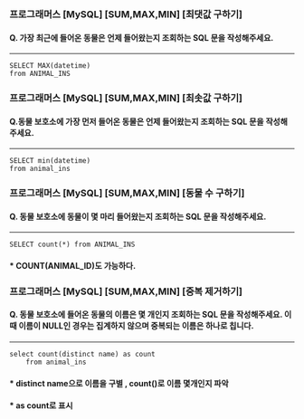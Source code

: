 
### 프로그래머스 [MySQL] [SUM,MAX,MIN] [최댓값 구하기]
#### Q. 가장 최근에 들어온 동물은 언제 들어왔는지 조회하는 SQL 문을 작성해주세요.
---

```
SELECT MAX(datetime)
from ANIMAL_INS
```


### 프로그래머스 [MySQL] [SUM,MAX,MIN] [최솟값 구하기]
#### Q.동물 보호소에 가장 먼저 들어온 동물은 언제 들어왔는지 조회하는 SQL 문을 작성해주세요.
---

```
SELECT min(datetime)
from animal_ins
```


### 프로그래머스 [MySQL] [SUM,MAX,MIN] [동물 수 구하기]
#### Q. 동물 보호소에 동물이 몇 마리 들어왔는지 조회하는 SQL 문을 작성해주세요.
---

```
SELECT count(*) from ANIMAL_INS
```

#### * COUNT(ANIMAL_ID)도 가능하다.


### 프로그래머스 [MySQL] [SUM,MAX,MIN] [중복 제거하기]
#### Q. 동물 보호소에 들어온 동물의 이름은 몇 개인지 조회하는 SQL 문을 작성해주세요. 이때 이름이 NULL인 경우는 집계하지 않으며 중복되는 이름은 하나로 칩니다.
---

```
select count(distinct name) as count
    from animal_ins
```

#### * distinct name으로 이름을 구별 , count()로 이름 몇개인지 파악
#### * as count로 표시
